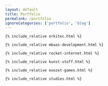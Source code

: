 ```yaml
---
layout: default
title: Portfolio
permalink: /portfolio
ignoreCategories: ['portfolio', 'blog']
---
```


<div class="row listrecent">

	{% include_relative orkitec.html %}
	
	{% include_relative mbaas-development.html %}
	
	{% include_relative rocket-internet.html %}
	
	{% include_relative kunst-stoff.html %}
	
	{% include_relative exozet-games.html %}
	
	{% include_relative studies.html %}

</div>